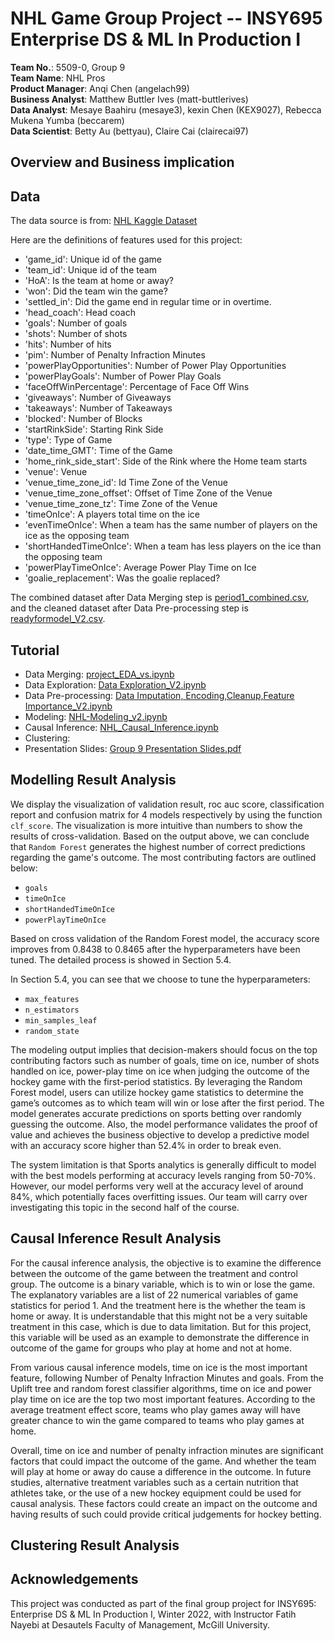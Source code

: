 # NHL Game Group Project -- INSY695 Enterprise DS & ML In Production I
**Team No.**: 5509-0, Group 9 \
**Team Name**: NHL Pros \
**Product Manager**: Anqi Chen (angelach99) \
**Business Analyst**: Matthew Buttler Ives (matt-buttlerives) \
**Data Analyst**: Mesaye Baahiru (mesaye3), kexin Chen (KEX9027), Rebecca Mukena Yumba (beccarem) \
**Data Scientist**: Betty Au (bettyau), Claire Cai (clairecai97) 

## Overview and Business implication



## Data 

The data source is from: 
[NHL Kaggle Dataset](https://www.kaggle.com/martinellis/nhl-game-data?select=game.csv )

Here are the definitions of features used for this project:
- 'game_id': Unique id of the game
- 'team_id': Unique id of the team
- 'HoA': Is the team at home or away?
- 'won': Did the team win the game?
- 'settled_in': Did the game end in regular time or in overtime.
- 'head_coach': Head coach
- 'goals': Number of goals
- 'shots': Number of shots
- 'hits': Number of hits
- 'pim': Number of Penalty Infraction Minutes
- 'powerPlayOpportunities': Number of Power Play Opportunities
- 'powerPlayGoals': Number of Power Play Goals
- 'faceOffWinPercentage': Percentage of Face Off Wins
- 'giveaways': Number of Giveaways
- 'takeaways': Number of Takeaways
- 'blocked': Number of Blocks
- 'startRinkSide': Starting Rink Side
- 'type': Type of Game
- 'date_time_GMT': Time of the Game
- 'home_rink_side_start': Side of the Rink where the Home team starts
- 'venue': Venue
- 'venue_time_zone_id': Id Time Zone of the Venue
- 'venue_time_zone_offset': Offset of Time Zone of the Venue
- 'venue_time_zone_tz': Time Zone of the Venue
- 'timeOnIce': A players total time on the ice
- 'evenTimeOnIce': When a team has the same number of players on the ice as the opposing team
- 'shortHandedTimeOnIce': When a team has less players on the ice than the opposing team
- 'powerPlayTimeOnIce': Average Power Play Time on Ice
- 'goalie_replacement': Was the goalie replaced?

The combined dataset after Data Merging step is [period1_combined.csv](https://github.com/McGill-MMA-EnterpriseAnalytics/NHL-Game/blob/main/Preprocessed%20Data/period1_combined.csv), and the cleaned dataset after Data Pre-processing step is [readyformodel_V2.csv](https://github.com/McGill-MMA-EnterpriseAnalytics/NHL-Game/blob/main/Preprocessed%20Data/readyformodel_V2.csv).

## Tutorial
- Data Merging: [project_EDA_vs.ipynb](https://github.com/McGill-MMA-EnterpriseAnalytics/NHL-Game/blob/main/project_EDA_v2.ipynb)
- Data Exploration: [Data Exploration_V2.ipynb](https://github.com/McGill-MMA-EnterpriseAnalytics/NHL-Game/blob/main/Data%20Exploration_V2.ipynb)
- Data Pre-processing: [Data Imputation, Encoding,Cleanup,Feature Importance_V2.ipynb](https://github.com/McGill-MMA-EnterpriseAnalytics/NHL-Game/blob/main/Data%20Imputation%2C%20Encoding%2CCleanup%2CFeature%20Importance_V2.ipynb)
- Modeling: [NHL-Modeling_v2.ipynb](https://github.com/McGill-MMA-EnterpriseAnalytics/NHL-Game/blob/main/NHL-Modeling_v2.ipynb)
- Causal Inference: [NHL_Causal_Inference.ipynb](https://github.com/McGill-MMA-EnterpriseAnalytics/NHL-Game/blob/main/NHL_Causal_Inference.ipynb)
- Clustering:
- Presentation Slides: [Group 9 Presentation Slides.pdf](https://github.com/McGill-MMA-EnterpriseAnalytics/NHL-Game/blob/main/Group%209%20Presentation%20Slides.pdf)


## Modelling Result Analysis
We display the visualization of validation result, roc auc score, classification report and confusion matrix for 4 models respectively by using the function ```clf_score```. The visualization is more intuitive than numbers to show the results of cross-validation. Based on the output above, we can conclude that ```Random Forest``` generates the highest number of correct predictions regarding the game's outcome. The most contributing factors are outlined below:  
* ```goals``` 
* ```timeOnIce``` 
* ```shortHandedTimeOnIce``` 
* ```powerPlayTimeOnIce```
 
Based on cross validation of the Random Forest model, the accuracy score improves from 0.8438 to 0.8465 after the hyperparameters have been tuned. The detailed process is showed in Section 5.4.  

In Section 5.4, you can see that we choose to tune the hyperparameters: 
* ```max_features``` 
* ```n_estimators``` 
* ```min_samples_leaf``` 
* ```random_state``` 

The modeling output implies that decision-makers should focus on the top contributing factors such as number of goals, time on ice, number of shots handled on ice, power-play time on ice when judging the outcome of the hockey game with the first-period statistics. By leveraging the Random Forest model, users can utilize hockey game statistics to determine the game’s outcomes as to which team will win or lose after the first period. The model generates accurate predictions on sports betting over randomly guessing the outcome. Also, the model performance validates the proof of value and achieves the business objective to develop a predictive model with an accuracy score higher than 52.4% in order to break even.  

The system limitation is that Sports analytics is generally difficult to model with the best models performing at accuracy levels ranging from 50-70%. However, our model performs very well at the accuracy level of around 84%, which potentially faces overfitting issues. Our team will carry over investigating this topic in the second half of the course. 

## Causal Inference Result Analysis
For the causal inference analysis, the objective is to examine the difference between the outcome of the game between the treatment and control group. The outcome is a binary variable, which is to win or lose the game. The explanatory variables are a list of 22 numerical variables of game statistics for period 1. And the treatment here is the whether the team is home or away. It is understandable that this might not be a very suitable treatment in this case, which is due to data limitation. But for this project, this variable will be used as an example to demonstrate the difference in outcome of the game for groups who play at home and not at home.  

From various causal inference models, time on ice is the most important feature, following Number of Penalty Infraction Minutes and goals. From the Uplift tree and random forest classifier algorithms, time on ice and power play time on ice are the top two most important features. According to the average treatment effect score, teams who play games away will have greater chance to win the game compared to teams who play games at home. 

Overall, time on ice and number of penalty infraction minutes are significant factors that could impact the outcome of the game. And whether the team will play at home or away do cause a difference in the outcome. In future studies, alternative treatment variables such as a certain nutrition that athletes take, or the use of a new hockey equipment could be used for causal analysis. These factors could create an impact on the outcome and having results of such could provide critical judgements for hockey betting. 

## Clustering Result Analysis


## Acknowledgements
This project was conducted as part of the final group project for INSY695: Enterprise DS & ML In Production I, Winter 2022, with Instructor Fatih Nayebi at Desautels Faculty of Management, McGill University. 
